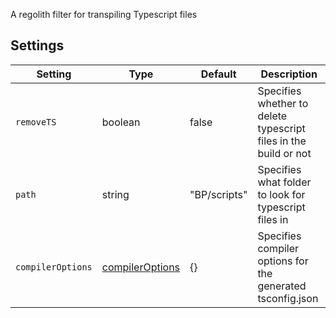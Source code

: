 A regolith filter for transpiling Typescript files

## Settings

| Setting           | Type                                                                       | Default      | Description                                                      |
| ----------------- | -------------------------------------------------------------------------- | ------------ | ---------------------------------------------------------------- |
| `removeTS`        | boolean                                                                    | false        | Specifies whether to delete typescript files in the build or not |
| `path`            | string                                                                     | "BP/scripts" | Specifies what folder to look for typescript files in            |
| `compilerOptions` | [compilerOptions](https://www.typescriptlang.org/tsconfig#compilerOptions) | {}           | Specifies compiler options for the generated tsconfig.json       |
